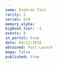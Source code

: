 ```yaml
---
name: Enabran Tain
rarity: 5
series: ds9
memory_alpha:
bigbook_tier: -1
events: 0
in_portal: true
date: 04/11/2016
obtained: Post-Launch
mega: false
published: true
---
```



